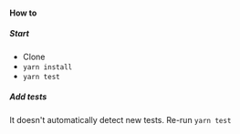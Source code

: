 #### How to
##### Start
- Clone
- `yarn install`
- `yarn test`

##### Add tests
It doesn't automatically detect new tests. Re-run `yarn test`